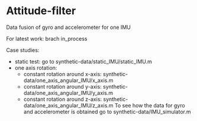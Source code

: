 # Attitude-filter
Data fusion of gyro and accelerometer for one IMU

For latest work: brach in_process

Case studies:

- static test: go to synthetic-data/static_IMU/static_IMU.m
- one axis rotation:
    - constant rotation around x-axis: synthetic-data/one_axis_angular_IMU/x_axis.m
    - constant rotation around y-axis: synthetic-data/one_axis_angular_IMU/y_axis.m
    - constant rotation around z-axis: synthetic-data/one_axis_angular_IMU/z_axis.m
To see how the data for gyro and accelerometer is obtained go to synthetic-data/IMU_simulator.m
